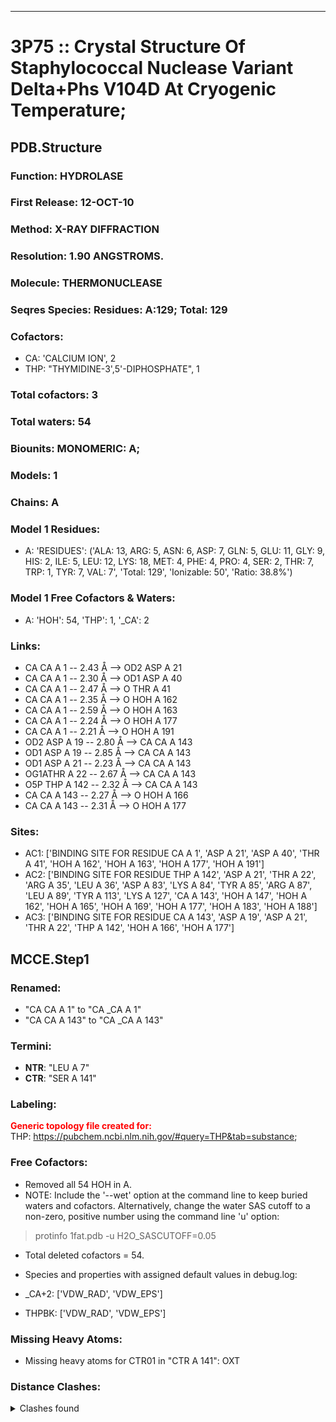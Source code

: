 ---
# 3P75 :: Crystal Structure Of Staphylococcal Nuclease Variant Delta+Phs V104D At Cryogenic Temperature;
## PDB.Structure
### Function: HYDROLASE
### First Release: 12-OCT-10
### Method: X-RAY DIFFRACTION
### Resolution: 1.90 ANGSTROMS.
### Molecule: THERMONUCLEASE
### Seqres Species: Residues: A:129; Total: 129
### Cofactors:
  -  CA:
 'CALCIUM ION', 2
  - THP:
 "THYMIDINE-3',5'-DIPHOSPHATE", 1

### Total cofactors: 3
### Total waters: 54
### Biounits: MONOMERIC: A;
### Models: 1
### Chains: A
### Model 1 Residues:
  - A:
 'RESIDUES': ('ALA: 13, ARG: 5, ASN: 6, ASP: 7, GLN: 5, GLU: 11, GLY: 9, HIS: 2, ILE: 5, LEU: 12, LYS: 18, MET: 4, PHE: 4, PRO: 4, SER: 2, THR: 7, TRP: 1, TYR: 7, VAL: 7', 'Total: 129', 'Ionizable: 50',
              'Ratio: 38.8%')

### Model 1 Free Cofactors & Waters:
  - A:
 'HOH': 54, 'THP': 1, '_CA': 2

### Links:
  - CA  CA A  1 -- 2.43 Å --> OD2 ASP A 21
  - CA  CA A  1 -- 2.30 Å --> OD1 ASP A 40
  - CA  CA A  1 -- 2.47 Å --> O  THR A 41
  - CA  CA A  1 -- 2.35 Å --> O  HOH A 162
  - CA  CA A  1 -- 2.59 Å --> O  HOH A 163
  - CA  CA A  1 -- 2.24 Å --> O  HOH A 177
  - CA  CA A  1 -- 2.21 Å --> O  HOH A 191
  - OD2 ASP A 19 -- 2.80 Å --> CA  CA A 143
  - OD1 ASP A 19 -- 2.85 Å --> CA  CA A 143
  - OD1 ASP A 21 -- 2.23 Å --> CA  CA A 143
  - OG1ATHR A 22 -- 2.67 Å --> CA  CA A 143
  - O5P THP A 142 -- 2.32 Å --> CA  CA A 143
  - CA  CA A 143 -- 2.27 Å --> O  HOH A 166
  - CA  CA A 143 -- 2.31 Å --> O  HOH A 177

### Sites:
  - AC1: ['BINDING SITE FOR RESIDUE CA A 1', 'ASP A  21', 'ASP A  40', 'THR A  41', 'HOH A 162', 'HOH A 163', 'HOH A 177', 'HOH A 191']
  - AC2: ['BINDING SITE FOR RESIDUE THP A 142', 'ASP A  21', 'THR A  22', 'ARG A  35', 'LEU A  36', 'ASP A  83', 'LYS A  84', 'TYR A  85', 'ARG A  87', 'LEU A  89', 'TYR A 113', 'LYS A 127', 'CA A 143', 'HOH A 147', 'HOH A 162', 'HOH A 165', 'HOH A 169', 'HOH A 177', 'HOH A 183', 'HOH A 188']
  - AC3: ['BINDING SITE FOR RESIDUE CA A 143', 'ASP A  19', 'ASP A  21', 'THR A  22', 'THP A 142', 'HOH A 166', 'HOH A 177']

## MCCE.Step1
### Renamed:
  - "CA    CA A   1" to "CA   _CA A   1"
  - "CA    CA A 143" to "CA   _CA A 143"

### Termini:
 - <strong>NTR</strong>: "LEU A   7"
 - <strong>CTR</strong>: "SER A 141"

### Labeling:
<strong><font color='red'>Generic topology file created for:</font></strong>  
THP: https://pubchem.ncbi.nlm.nih.gov/#query=THP&tab=substance; 

### Free Cofactors:
  - Removed all 54 HOH in A.
  - NOTE: Include the '--wet' option at the command line to keep buried waters and cofactors. Alternatively, change the water SAS cutoff to a non-zero, positive number using the command line 'u' option:
  > protinfo 1fat.pdb -u H2O_SASCUTOFF=0.05
  - Total deleted cofactors = 54.
  - Species and properties with assigned default values in debug.log:

  - _CA+2: ['VDW_RAD', 'VDW_EPS']

  - THPBK: ['VDW_RAD', 'VDW_EPS']


### Missing Heavy Atoms:
  -    Missing heavy atoms for CTR01 in "CTR A 141":   OXT

### Distance Clashes:
<details><summary>Clashes found</summary>

- d= 1.54: " CA  NTR A   7" to " CB  LEU A   7"

</details>

